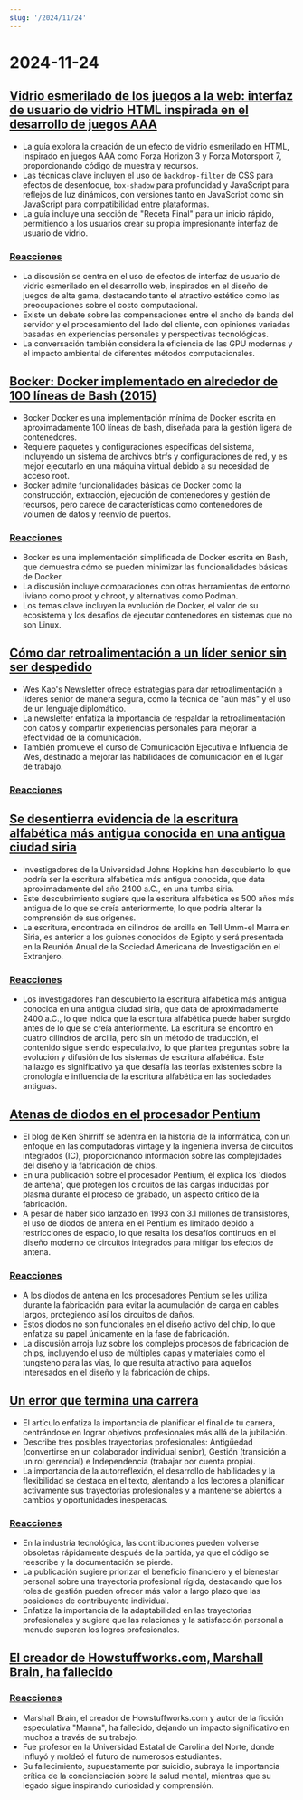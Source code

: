 ```yaml
---
slug: '/2024/11/24'
---
```


# 2024-11-24

## [Vidrio esmerilado de los juegos a la web: interfaz de usuario de vidrio HTML inspirada en el desarrollo de juegos AAA](https://www.tyleo.com/html-glass.html)

- La guía explora la creación de un efecto de vidrio esmerilado en HTML, inspirado en juegos AAA como Forza Horizon 3 y Forza Motorsport 7, proporcionando código de muestra y recursos.
- Las técnicas clave incluyen el uso de `backdrop-filter` de CSS para efectos de desenfoque, `box-shadow` para profundidad y JavaScript para reflejos de luz dinámicos, con versiones tanto en JavaScript como sin JavaScript para compatibilidad entre plataformas.
- La guía incluye una sección de "Receta Final" para un inicio rápido, permitiendo a los usuarios crear su propia impresionante interfaz de usuario de vidrio.

### [Reacciones](https://news.ycombinator.com/item?id=42225481)

- La discusión se centra en el uso de efectos de interfaz de usuario de vidrio esmerilado en el desarrollo web, inspirados en el diseño de juegos de alta gama, destacando tanto el atractivo estético como las preocupaciones sobre el costo computacional.
- Existe un debate sobre las compensaciones entre el ancho de banda del servidor y el procesamiento del lado del cliente, con opiniones variadas basadas en experiencias personales y perspectivas tecnológicas.
- La conversación también considera la eficiencia de las GPU modernas y el impacto ambiental de diferentes métodos computacionales.

## [Bocker: Docker implementado en alrededor de 100 líneas de Bash (2015)](https://github.com/p8952/bocker)

- Bocker Docker es una implementación mínima de Docker escrita en aproximadamente 100 líneas de bash, diseñada para la gestión ligera de contenedores.
- Requiere paquetes y configuraciones específicas del sistema, incluyendo un sistema de archivos btrfs y configuraciones de red, y es mejor ejecutarlo en una máquina virtual debido a su necesidad de acceso root.
- Bocker admite funcionalidades básicas de Docker como la construcción, extracción, ejecución de contenedores y gestión de recursos, pero carece de características como contenedores de volumen de datos y reenvío de puertos.

### [Reacciones](https://news.ycombinator.com/item?id=42224670)

- Bocker es una implementación simplificada de Docker escrita en Bash, que demuestra cómo se pueden minimizar las funcionalidades básicas de Docker.
- La discusión incluye comparaciones con otras herramientas de entorno liviano como proot y chroot, y alternativas como Podman.
- Los temas clave incluyen la evolución de Docker, el valor de su ecosistema y los desafíos de ejecutar contenedores en sistemas que no son Linux.

## [Cómo dar retroalimentación a un líder senior sin ser despedido](https://newsletter.weskao.com/p/how-to-give-a-senior-leader-feedback-without-getting-fired)

- Wes Kao's Newsletter ofrece estrategias para dar retroalimentación a líderes senior de manera segura, como la técnica de "aún más" y el uso de un lenguaje diplomático.
- La newsletter enfatiza la importancia de respaldar la retroalimentación con datos y compartir experiencias personales para mejorar la efectividad de la comunicación.
- También promueve el curso de Comunicación Ejecutiva e Influencia de Wes, destinado a mejorar las habilidades de comunicación en el lugar de trabajo.

### [Reacciones](https://news.ycombinator.com/item?id=42223099)

## [Se desentierra evidencia de la escritura alfabética más antigua conocida en una antigua ciudad siria](https://hub.jhu.edu/2024/11/21/ancient-alphabet-discovered-syria/)

- Investigadores de la Universidad Johns Hopkins han descubierto lo que podría ser la escritura alfabética más antigua conocida, que data aproximadamente del año 2400 a.C., en una tumba siria.
- Este descubrimiento sugiere que la escritura alfabética es 500 años más antigua de lo que se creía anteriormente, lo que podría alterar la comprensión de sus orígenes.
- La escritura, encontrada en cilindros de arcilla en Tell Umm-el Marra en Siria, es anterior a los guiones conocidos de Egipto y será presentada en la Reunión Anual de la Sociedad Americana de Investigación en el Extranjero.

### [Reacciones](https://news.ycombinator.com/item?id=42224330)

- Los investigadores han descubierto la escritura alfabética más antigua conocida en una antigua ciudad siria, que data de aproximadamente 2400 a.C., lo que indica que la escritura alfabética puede haber surgido antes de lo que se creía anteriormente. La escritura se encontró en cuatro cilindros de arcilla, pero sin un método de traducción, el contenido sigue siendo especulativo, lo que plantea preguntas sobre la evolución y difusión de los sistemas de escritura alfabética. Este hallazgo es significativo ya que desafía las teorías existentes sobre la cronología e influencia de la escritura alfabética en las sociedades antiguas.

## [Atenas de diodos en el procesador Pentium](http://www.righto.com/2024/11/antenna-diodes-in-pentium-processor.html)

- El blog de Ken Shirriff se adentra en la historia de la informática, con un enfoque en las computadoras vintage y la ingeniería inversa de circuitos integrados (IC), proporcionando información sobre las complejidades del diseño y la fabricación de chips.
- En una publicación sobre el procesador Pentium, él explica los 'diodos de antena', que protegen los circuitos de las cargas inducidas por plasma durante el proceso de grabado, un aspecto crítico de la fabricación.
- A pesar de haber sido lanzado en 1993 con 3.1 millones de transistores, el uso de diodos de antena en el Pentium es limitado debido a restricciones de espacio, lo que resalta los desafíos continuos en el diseño moderno de circuitos integrados para mitigar los efectos de antena.

### [Reacciones](https://news.ycombinator.com/item?id=42223690)

- A los diodos de antena en los procesadores Pentium se les utiliza durante la fabricación para evitar la acumulación de carga en cables largos, protegiendo así los circuitos de daños.
- Estos diodos no son funcionales en el diseño activo del chip, lo que enfatiza su papel únicamente en la fase de fabricación.
- La discusión arroja luz sobre los complejos procesos de fabricación de chips, incluyendo el uso de múltiples capas y materiales como el tungsteno para las vías, lo que resulta atractivo para aquellos interesados en el diseño y la fabricación de chips.

## [Un error que termina una carrera](https://bitfieldconsulting.com/posts/career)

- El artículo enfatiza la importancia de planificar el final de tu carrera, centrándose en lograr objetivos profesionales más allá de la jubilación.
- Describe tres posibles trayectorias profesionales: Antigüedad (convertirse en un colaborador individual senior), Gestión (transición a un rol gerencial) e Independencia (trabajar por cuenta propia).
- La importancia de la autorreflexión, el desarrollo de habilidades y la flexibilidad se destaca en el texto, alentando a los lectores a planificar activamente sus trayectorias profesionales y a mantenerse abiertos a cambios y oportunidades inesperadas.

### [Reacciones](https://news.ycombinator.com/item?id=42228538)

- En la industria tecnológica, las contribuciones pueden volverse obsoletas rápidamente después de la partida, ya que el código se reescribe y la documentación se pierde.
- La publicación sugiere priorizar el beneficio financiero y el bienestar personal sobre una trayectoria profesional rígida, destacando que los roles de gestión pueden ofrecer más valor a largo plazo que las posiciones de contribuyente individual.
- Enfatiza la importancia de la adaptabilidad en las trayectorias profesionales y sugiere que las relaciones y la satisfacción personal a menudo superan los logros profesionales.

## [El creador de Howstuffworks.com, Marshall Brain, ha fallecido](https://www.wral.com/news/local/nc-state-marshall-brain-dies-november-2024/)

### [Reacciones](https://news.ycombinator.com/item?id=42228759)

- Marshall Brain, el creador de Howstuffworks.com y autor de la ficción especulativa "Manna", ha fallecido, dejando un impacto significativo en muchos a través de su trabajo.
- Fue profesor en la Universidad Estatal de Carolina del Norte, donde influyó y moldeó el futuro de numerosos estudiantes.
- Su fallecimiento, supuestamente por suicidio, subraya la importancia crítica de la concienciación sobre la salud mental, mientras que su legado sigue inspirando curiosidad y comprensión.

<head>
  <meta property="og:title" content="Vidrio esmerilado de los juegos a la web: interfaz de usuario de vidrio HTML inspirada en el desarrollo de juegos AAA" />
  <meta property="og:type" content="website" />
  <meta property="og:image" content="https://og.cho.sh/api/og/?title=Vidrio%20esmerilado%20de%20los%20juegos%20a%20la%20web%3A%20interfaz%20de%20usuario%20de%20vidrio%20HTML%20inspirada%20en%20el%20desarrollo%20de%20juegos%20AAA&subheading=domingo%2C%2024%20de%20noviembre%20de%202024%3A%20Resumen%20de%20Hacker%20News" />
</head>
